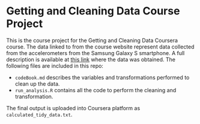 # Getting and Cleaning Data Course Project

This is the course project for the Getting and Cleaning Data Coursera course. 
The data linked to from the course website represent data collected from the accelerometers from the Samsung Galaxy S smartphone. A full description is available at [this link](http://archive.ics.uci.edu/ml/datasets/Human+Activity+Recognition+Using+Smartphones) where the data was obtained.
The following files are included in this repo:
* `codeBook.md` describes the variables and transformations performed to clean up the data.
* `run_analysis.R` contains all the code to perform the cleaning and transformation. 
 
The final output is uploaded into Coursera platform as `calculated_tidy_data.txt`.

